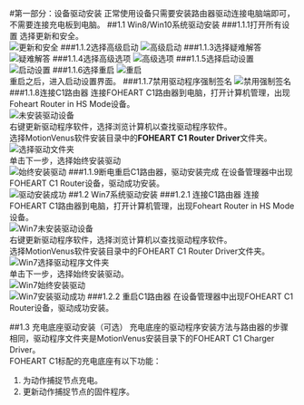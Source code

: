 #第一部分：设备驱动安装
正常使用设备只需要安装路由器驱动连接电脑端即可，不需要连接充电板到电脑。
##1.1 Win8/Win10系统驱动安装
###1.1.1打开所有设置
选择更新和安全。<br>
![更新和安全](.png)
###1.1.2选择高级启动
![高级启动](.png)
###1.1.3选择疑难解答
![疑难解答](.png)
###1.1.4选择高级选项
![高级选项](.png)
###1.1.5选择启动设置
![启动设置](.png)
###1.1.6选择重启
![重启](.png)<br>
重启之后，进入启动设置界面。
###1.1.7禁用驱动程序强制签名
![禁用强制签名](.png)
###1.1.8连接C1路由器
连接FOHEART C1路由器到电脑，打开计算机管理，出现Foheart Router in HS Mode设备。<br>
![未安装驱动设备](.png)<br>
右键更新驱动程序软件，选择浏览计算机以查找驱动程序软件。<br>
选择MotionVenus软件安装目录中的**FOHEART C1 Router Driver**文件夹。<br>
![选择驱动文件夹](.png)<br>
单击下一步，选择始终安装驱动<br>
![始终安装驱动](.png)
###1.1.9断电重启C1路由器，驱动安装完成
在设备管理器中出现FOHEART C1 Router设备，驱动成功安装。<br>
![驱动安装成功](.png)
##1.2 Win7系统驱动安装
###1.2.1 连接C1路由器
连接FOHEART C1路由器到电脑，打开计算机管理，出现Foheart Router in HS Mode设备。<br>
![Win7未安装驱动设备](.png)<br>
右键更新驱动程序软件，选择浏览计算机以查找驱动程序软件。<br>
选择MotionVenus软件安装目录中的FOHEART C1 Router Driver文件夹。<br>
![Win7选择驱动程序文件夹](.png)<br>
单击下一步，选择始终安装驱动。<br>
![Win7始终安装驱动](.png)<br>
![Win7安装驱动成功](.png)
###1.2.2 重启C1路由器
在设备管理器中出现FOHEART C1 Router设备，驱动成功安装。

##1.3 充电底座驱动安装（可选）
充电底座的驱动程序安装方法与路由器的步骤相同，驱动程序文件夹是MotionVenus安装目录下的FOHEART C1 Charger Driver。<br>
FOHEART C1标配的充电底座有以下功能：<br>
1. 为动作捕捉节点充电。
2. 更新动作捕捉节点的固件程序。
